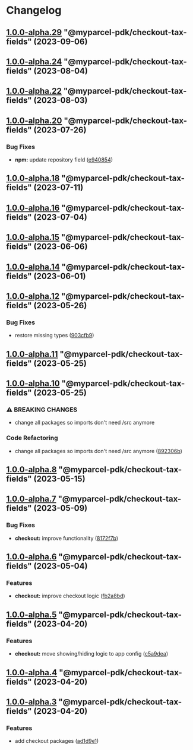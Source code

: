 # Changelog

<!-- MONODEPLOY:BELOW -->

## [1.0.0-alpha.29](https://github.com/myparcelnl/js-pdk/compare/@myparcel-pdk/checkout-tax-fields@1.0.0-alpha.28...@myparcel-pdk/checkout-tax-fields@1.0.0-alpha.29) "@myparcel-pdk/checkout-tax-fields" (2023-09-06)




## [1.0.0-alpha.24](https://github.com/myparcelnl/js-pdk/compare/@myparcel-pdk/checkout-tax-fields@1.0.0-alpha.23...@myparcel-pdk/checkout-tax-fields@1.0.0-alpha.24) "@myparcel-pdk/checkout-tax-fields" (2023-08-04)

## [1.0.0-alpha.22](https://github.com/myparcelnl/js-pdk/compare/@myparcel-pdk/checkout-tax-fields@1.0.0-alpha.21...@myparcel-pdk/checkout-tax-fields@1.0.0-alpha.22) "@myparcel-pdk/checkout-tax-fields" (2023-08-03)

## [1.0.0-alpha.20](https://github.com/myparcelnl/js-pdk/compare/@myparcel-pdk/checkout-tax-fields@1.0.0-alpha.19...@myparcel-pdk/checkout-tax-fields@1.0.0-alpha.20) "@myparcel-pdk/checkout-tax-fields" (2023-07-26)

### Bug Fixes

- **npm:** update repository
  field ([e940854](https://github.com/myparcelnl/js-pdk/commit/e940854ba1d99c0fcdada8b66f88a7c7e6060272))

## [1.0.0-alpha.18](https://github/myparcelnl/js-pdk/compare/@myparcel-pdk/checkout-tax-fields@1.0.0-alpha.17...@myparcel-pdk/checkout-tax-fields@1.0.0-alpha.18) "@myparcel-pdk/checkout-tax-fields" (2023-07-11)

## [1.0.0-alpha.16](https://github/myparcelnl/js-pdk/compare/@myparcel-pdk/checkout-tax-fields@1.0.0-alpha.15...@myparcel-pdk/checkout-tax-fields@1.0.0-alpha.16) "@myparcel-pdk/checkout-tax-fields" (2023-07-04)

## [1.0.0-alpha.15](https://github/myparcelnl/js-pdk/compare/@myparcel-pdk/checkout-tax-fields@1.0.0-alpha.14...@myparcel-pdk/checkout-tax-fields@1.0.0-alpha.15) "@myparcel-pdk/checkout-tax-fields" (2023-06-06)

## [1.0.0-alpha.14](https://github/myparcelnl/js-pdk/compare/@myparcel-pdk/checkout-tax-fields@1.0.0-alpha.13...@myparcel-pdk/checkout-tax-fields@1.0.0-alpha.14) "@myparcel-pdk/checkout-tax-fields" (2023-06-01)

## [1.0.0-alpha.12](https://github/myparcelnl/js-pdk/compare/@myparcel-pdk/checkout-tax-fields@1.0.0-alpha.11...@myparcel-pdk/checkout-tax-fields@1.0.0-alpha.12) "@myparcel-pdk/checkout-tax-fields" (2023-05-26)

### Bug Fixes

- restore missing types ([903cfb9](https://github/myparcelnl/js-pdk/commit/903cfb95f161bb5b49fbb91c4f96a7e44c524db8))

## [1.0.0-alpha.11](https://github/myparcelnl/js-pdk/compare/@myparcel-pdk/checkout-tax-fields@1.0.0-alpha.10...@myparcel-pdk/checkout-tax-fields@1.0.0-alpha.11) "@myparcel-pdk/checkout-tax-fields" (2023-05-25)

## [1.0.0-alpha.10](https://github/myparcelnl/js-pdk/compare/@myparcel-pdk/checkout-tax-fields@1.0.0-alpha.9...@myparcel-pdk/checkout-tax-fields@1.0.0-alpha.10) "@myparcel-pdk/checkout-tax-fields" (2023-05-25)

### ⚠ BREAKING CHANGES

- change all packages so imports don't need /src anymore

### Code Refactoring

- change all packages so imports don't need /src
  anymore ([892306b](https://github/myparcelnl/js-pdk/commit/892306bd3307fe8d5d011bbf6eb7654f7365347a))

## [1.0.0-alpha.8](https://github/myparcelnl/js-pdk/compare/@myparcel-pdk/checkout-tax-fields@1.0.0-alpha.7...@myparcel-pdk/checkout-tax-fields@1.0.0-alpha.8) "@myparcel-pdk/checkout-tax-fields" (2023-05-15)

## [1.0.0-alpha.7](https://github/myparcelnl/js-pdk/compare/@myparcel-pdk/checkout-tax-fields@1.0.0-alpha.6...@myparcel-pdk/checkout-tax-fields@1.0.0-alpha.7) "@myparcel-pdk/checkout-tax-fields" (2023-05-09)

### Bug Fixes

- **checkout:** improve
  functionality ([8172f7b](https://github/myparcelnl/js-pdk/commit/8172f7b72182253b87a5ab611f1aa9807cc6e63c))

## [1.0.0-alpha.6](https://github/myparcelnl/js-pdk/compare/@myparcel-pdk/checkout-tax-fields@1.0.0-alpha.5...@myparcel-pdk/checkout-tax-fields@1.0.0-alpha.6) "@myparcel-pdk/checkout-tax-fields" (2023-05-04)

### Features

- **checkout:** improve checkout
  logic ([fb2a8bd](https://github/myparcelnl/js-pdk/commit/fb2a8bd4b9404cac0fe600526d85465e3a1ee5f9))

## [1.0.0-alpha.5](https://github/myparcelnl/js-pdk/compare/@myparcel-pdk/checkout-tax-fields@1.0.0-alpha.4...@myparcel-pdk/checkout-tax-fields@1.0.0-alpha.5) "@myparcel-pdk/checkout-tax-fields" (2023-04-20)

### Features

- **checkout:** move showing/hiding logic to app
  config ([c5a9dea](https://github/myparcelnl/js-pdk/commit/c5a9dea4463efb3d293406e05fa010312faca76a))

## [1.0.0-alpha.4](https://github/myparcelnl/js-pdk/compare/@myparcel-pdk/checkout-tax-fields@1.0.0-alpha.3...@myparcel-pdk/checkout-tax-fields@1.0.0-alpha.4) "@myparcel-pdk/checkout-tax-fields" (2023-04-20)

## [1.0.0-alpha.3](https://github/myparcelnl/js-pdk/compare/@myparcel-pdk/checkout-tax-fields@1.0.0-alpha.2...@myparcel-pdk/checkout-tax-fields@1.0.0-alpha.3) "@myparcel-pdk/checkout-tax-fields" (2023-04-20)

### Features

- add checkout packages ([ad1d9e1](https://github/myparcelnl/js-pdk/commit/ad1d9e1f027af9e6124f8266f64edc0509e22a9d))
